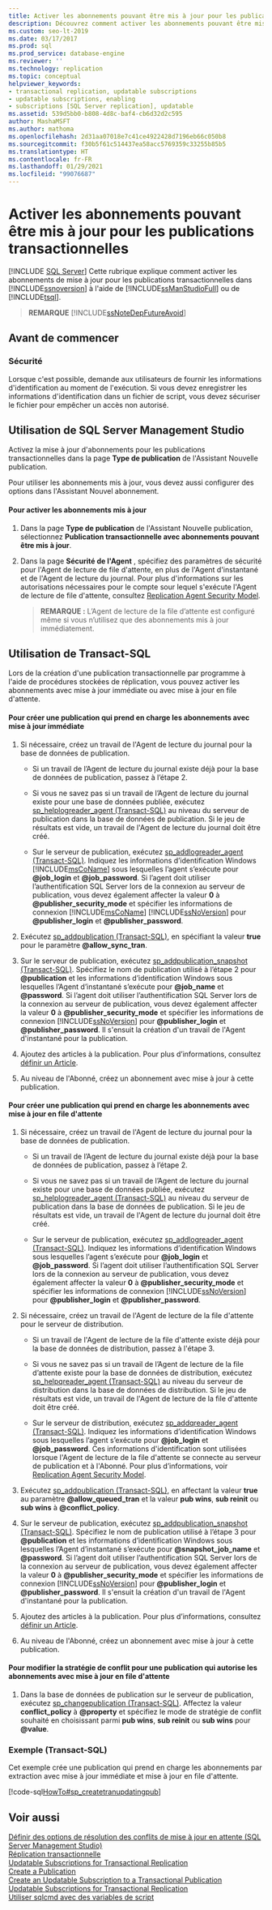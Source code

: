 ```yaml
---
title: Activer les abonnements pouvant être mis à jour pour les publications transactionnelles
description: Découvrez comment activer les abonnements pouvant être mis à jour pour une publication transactionnelle dans SQL Server.
ms.custom: seo-lt-2019
ms.date: 03/17/2017
ms.prod: sql
ms.prod_service: database-engine
ms.reviewer: ''
ms.technology: replication
ms.topic: conceptual
helpviewer_keywords:
- transactional replication, updatable subscriptions
- updatable subscriptions, enabling
- subscriptions [SQL Server replication], updatable
ms.assetid: 539d5bb0-b808-4d8c-baf4-cb6d32d2c595
author: MashaMSFT
ms.author: mathoma
ms.openlocfilehash: 2d31aa07018e7c41ce4922428d7196eb66c050b8
ms.sourcegitcommit: f30b5f61c514437ea58acc5769359c33255b85b5
ms.translationtype: HT
ms.contentlocale: fr-FR
ms.lasthandoff: 01/29/2021
ms.locfileid: "99076687"
---
```

# <a name="enable-updating-subscriptions-for-transactional-publications"></a>Activer les abonnements pouvant être mis à jour pour les publications transactionnelles
[!INCLUDE [SQL Server](../../../includes/applies-to-version/sqlserver.md)]
  Cette rubrique explique comment activer les abonnements de mise à jour pour les publications transactionnelles dans [!INCLUDE[ssnoversion](../../../includes/ssnoversion-md.md)] à l'aide de [!INCLUDE[ssManStudioFull](../../../includes/ssmanstudiofull-md.md)] ou de [!INCLUDE[tsql](../../../includes/tsql-md.md)].  
  
> **REMARQUE** [!INCLUDE[ssNoteDepFutureAvoid](../../../includes/ssnotedepfutureavoid-md.md)]  
  

##  <a name="before-you-begin"></a><a name="BeforeYouBegin"></a> Avant de commencer  
  
###  <a name="security"></a><a name="Security"></a> Sécurité  
 Lorsque c'est possible, demande aux utilisateurs de fournir les informations d'identification au moment de l'exécution. Si vous devez enregistrer les informations d'identification dans un fichier de script, vous devez sécuriser le fichier pour empêcher un accès non autorisé.  
  
##  <a name="using-sql-server-management-studio"></a><a name="SSMSProcedure"></a> Utilisation de SQL Server Management Studio  
 Activez la mise à jour d'abonnements pour les publications transactionnelles dans la page **Type de publication** de l'Assistant Nouvelle publication.  
  
 Pour utiliser les abonnements mis à jour, vous devez aussi configurer des options dans l'Assistant Nouvel abonnement.  
  
#### <a name="to-enable-updating-subscriptions"></a>Pour activer les abonnements mis à jour  
  
1.  Dans la page **Type de publication** de l'Assistant Nouvelle publication, sélectionnez **Publication transactionnelle avec abonnements pouvant être mis à jour**.  
  
2.  Dans la page **Sécurité de l'Agent** , spécifiez des paramètres de sécurité pour l'Agent de lecture de file d'attente, en plus de l'Agent d'instantané et de l'Agent de lecture du journal. Pour plus d'informations sur les autorisations nécessaires pour le compte sour lequel s'exécute l'Agent de lecture de file d'attente, consultez [Replication Agent Security Model](../../../relational-databases/replication/security/replication-agent-security-model.md).  

    > **REMARQUE :** L’Agent de lecture de la file d’attente est configuré même si vous n’utilisez que des abonnements mis à jour immédiatement.  
  
##  <a name="using-transact-sql"></a><a name="TsqlProcedure"></a> Utilisation de Transact-SQL  
 Lors de la création d'une publication transactionnelle par programme à l'aide de procédures stockées de réplication, vous pouvez activer les abonnements avec mise à jour immédiate ou avec mise à jour en file d'attente.  
  
#### <a name="to-create-a-publication-that-supports-immediate-updating-subscriptions"></a>Pour créer une publication qui prend en charge les abonnements avec mise à jour immédiate  
  
1.  Si nécessaire, créez un travail de l'Agent de lecture du journal pour la base de données de publication.  
  
    -   Si un travail de l’Agent de lecture du journal existe déjà pour la base de données de publication, passez à l’étape 2.  
  
    -   Si vous ne savez pas si un travail de l’Agent de lecture du journal existe pour une base de données publiée, exécutez [sp_helplogreader_agent &#40;Transact-SQL&#41;](../../../relational-databases/system-stored-procedures/sp-helplogreader-agent-transact-sql.md) au niveau du serveur de publication dans la base de données de publication. Si le jeu de résultats est vide, un travail de l'Agent de lecture du journal doit être créé.  
  
    -   Sur le serveur de publication, exécutez [sp_addlogreader_agent &#40;Transact-SQL&#41;](../../../relational-databases/system-stored-procedures/sp-addlogreader-agent-transact-sql.md). Indiquez les informations d’identification Windows [!INCLUDE[msCoName](../../../includes/msconame-md.md)] sous lesquelles l’agent s’exécute pour **\@job_login** et **\@job_password**. Si l’agent doit utiliser l’authentification SQL Server lors de la connexion au serveur de publication, vous devez également affecter la valeur **0** à **\@publisher_security_mode** et spécifier les informations de connexion [!INCLUDE[msCoName](../../../includes/msconame-md.md)] [!INCLUDE[ssNoVersion](../../../includes/ssnoversion-md.md)] pour **\@publisher_login** et **\@publisher_password**.  
  
2.  Exécutez [sp_addpublication &#40;Transact-SQL&#41;](../../../relational-databases/system-stored-procedures/sp-addpublication-transact-sql.md), en spécifiant la valeur **true** pour le paramètre **\@allow_sync_tran**.  
  
3.  Sur le serveur de publication, exécutez [sp_addpublication_snapshot &#40;Transact-SQL&#41;](../../../relational-databases/system-stored-procedures/sp-addpublication-snapshot-transact-sql.md). Spécifiez le nom de publication utilisé à l’étape 2 pour **\@publication** et les informations d’identification Windows sous lesquelles l’Agent d’instantané s’exécute pour **\@job_name** et **\@password**. Si l’agent doit utiliser l’authentification SQL Server lors de la connexion au serveur de publication, vous devez également affecter la valeur **0** à **\@publisher_security_mode** et spécifier les informations de connexion [!INCLUDE[ssNoVersion](../../../includes/ssnoversion-md.md)] pour **\@publisher_login** et **\@publisher_password**. Il s'ensuit la création d'un travail de l'Agent d'instantané pour la publication.  
  
4.  Ajoutez des articles à la publication. Pour plus d’informations, consultez [définir un Article](../../../relational-databases/replication/publish/define-an-article.md).  
  
5.  Au niveau de l'Abonné, créez un abonnement avec mise à jour à cette publication.   
  
#### <a name="to-create-a-publication-that-supports-queued-updating-subscriptions"></a>Pour créer une publication qui prend en charge les abonnements avec mise à jour en file d'attente  
  
1.  Si nécessaire, créez un travail de l'Agent de lecture du journal pour la base de données de publication.  
  
    -   Si un travail de l’Agent de lecture du journal existe déjà pour la base de données de publication, passez à l’étape 2.  
  
    -   Si vous ne savez pas si un travail de l’Agent de lecture du journal existe pour une base de données publiée, exécutez [sp_helplogreader_agent &#40;Transact-SQL&#41;](../../../relational-databases/system-stored-procedures/sp-helplogreader-agent-transact-sql.md) au niveau du serveur de publication dans la base de données de publication. Si le jeu de résultats est vide, un travail de l'Agent de lecture du journal doit être créé.  
  
    -   Sur le serveur de publication, exécutez [sp_addlogreader_agent &#40;Transact-SQL&#41;](../../../relational-databases/system-stored-procedures/sp-addlogreader-agent-transact-sql.md). Indiquez les informations d’identification Windows sous lesquelles l’agent s’exécute pour **\@job_login** et **\@job_password**. Si l’agent doit utiliser l’authentification SQL Server lors de la connexion au serveur de publication, vous devez également affecter la valeur **0** à **\@publisher_security_mode** et spécifier les informations de connexion [!INCLUDE[ssNoVersion](../../../includes/ssnoversion-md.md)] pour **\@publisher_login** et **\@publisher_password**.  
  
2.  Si nécessaire, créez un travail de l'Agent de lecture de la file d'attente pour le serveur de distribution.  
  
    -   Si un travail de l'Agent de lecture de la file d'attente existe déjà pour la base de données de distribution, passez à l'étape 3.  
  
    -   Si vous ne savez pas si un travail de l’Agent de lecture de la file d’attente existe pour la base de données de distribution, exécutez [sp_helpqreader_agent &#40;Transact-SQL&#41;](../../../relational-databases/system-stored-procedures/sp-helpqreader-agent-transact-sql.md) au niveau du serveur de distribution dans la base de données de distribution. Si le jeu de résultats est vide, un travail de l'Agent de lecture de la file d'attente doit être créé.  
  
    -   Sur le serveur de distribution, exécutez [sp_addqreader_agent &#40;Transact-SQL&#41;](../../../relational-databases/system-stored-procedures/sp-addqreader-agent-transact-sql.md). Indiquez les informations d’identification Windows sous lesquelles l’agent s’exécute pour **\@job_login** et **\@job_password**. Ces informations d'identification sont utilisées lorsque l'Agent de lecture de la file d'attente se connecte au serveur de publication et à l'Abonné. Pour plus d’informations, voir [Replication Agent Security Model](../../../relational-databases/replication/security/replication-agent-security-model.md).  
  
3.  Exécutez [sp_addpublication &#40;Transact-SQL&#41;](../../../relational-databases/system-stored-procedures/sp-addpublication-transact-sql.md), en affectant la valeur **true** au paramètre **\@allow_queued_tran** et la valeur **pub wins**, **sub reinit** ou **sub wins** à **\@conflict_policy**.  
  
4.  Sur le serveur de publication, exécutez [sp_addpublication_snapshot (Transact-SQL)](../../../relational-databases/system-stored-procedures/sp-addpublication-snapshot-transact-sql.md). Spécifiez le nom de publication utilisé à l’étape 3 pour **\@publication** et les informations d’identification Windows sous lesquelles l’Agent d’instantané s’exécute pour **\@snapshot_job_name** et **\@password**. Si l’agent doit utiliser l’authentification SQL Server lors de la connexion au serveur de publication, vous devez également affecter la valeur **0** à **\@publisher_security_mode** et spécifier les informations de connexion [!INCLUDE[ssNoVersion](../../../includes/ssnoversion-md.md)] pour **\@publisher_login** et **\@publisher_password**. Il s'ensuit la création d'un travail de l'Agent d'instantané pour la publication.  
  
5.  Ajoutez des articles à la publication. Pour plus d’informations, consultez [définir un Article](../../../relational-databases/replication/publish/define-an-article.md).  
  
6.  Au niveau de l'Abonné, créez un abonnement avec mise à jour à cette publication.  
  
#### <a name="to-change-the-conflict-policy-for-a-publication-that-allows-queued-updating-subscriptions"></a>Pour modifier la stratégie de conflit pour une publication qui autorise les abonnements avec mise à jour en file d'attente  
  
1.  Dans la base de données de publication sur le serveur de publication, exécutez [sp_changepublication &#40;Transact-SQL&#41;](../../../relational-databases/system-stored-procedures/sp-changepublication-transact-sql.md). Affectez la valeur **conflict_policy** à **\@property** et spécifiez le mode de stratégie de conflit souhaité en choisissant parmi **pub wins**, **sub reinit** ou **sub wins** pour **\@value**.  
  
###  <a name="example-transact-sql"></a><a name="TsqlExample"></a> Exemple (Transact-SQL)  
 Cet exemple crée une publication qui prend en charge les abonnements par extraction avec mise à jour immédiate et mise à jour en file d'attente.  
  
 [!code-sql[HowTo#sp_createtranupdatingpub](../../../relational-databases/replication/codesnippet/tsql/enable-updating-subscrip_1.sql)]  
  
## <a name="see-also"></a>Voir aussi  
 [Définir des options de résolution des conflits de mise à jour en attente &#40;SQL Server Management Studio&#41;](../../../relational-databases/replication/publish/create-an-updatable-subscription-to-a-transactional-publication.md)   
 [Réplication transactionnelle](../../../relational-databases/replication/transactional/transactional-replication.md)   
 [Updatable Subscriptions for Transactional Replication](../../../relational-databases/replication/transactional/updatable-subscriptions-for-transactional-replication.md)   
 [Create a Publication](../../../relational-databases/replication/publish/create-a-publication.md)   
 [Create an Updatable Subscription to a Transactional Publication](create-an-updatable-subscription-to-a-transactional-publication.md)   
 [Updatable Subscriptions for Transactional Replication](../../../relational-databases/replication/transactional/updatable-subscriptions-for-transactional-replication.md)   
 [Utiliser sqlcmd avec des variables de script](../../../ssms/scripting/sqlcmd-use-with-scripting-variables.md)  
  

